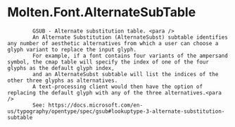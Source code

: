 ﻿  
# Molten.Font.AlternateSubTable

            GSUB - Alternate substitution table. <para />
            An Alternate Substitution (AlternateSubst) subtable identifies any number of aesthetic alternatives from which a user can choose a glyph variant to replace the input glyph. 
            For example, if a font contains four variants of the ampersand symbol, the cmap table will specify the index of one of the four glyphs as the default glyph index, 
            and an AlternateSubst subtable will list the indices of the other three glyphs as alternatives. 
            A text-processing client would then have the option of replacing the default glyph with any of the three alternatives.<para />
            See: https://docs.microsoft.com/en-us/typography/opentype/spec/gsub#lookuptype-3-alternate-substitution-subtable
            
